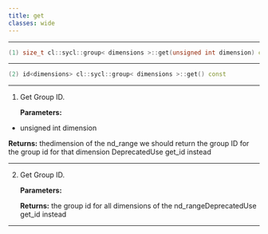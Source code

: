 ```yaml
---
title: get
classes: wide
---
```



---

```cpp
(1) size_t cl::sycl::group< dimensions >::get(unsigned int dimension) const
```

---

```cpp
(2) id<dimensions> cl::sycl::group< dimensions >::get() const
```

---

1. Get Group ID. 

   **Parameters:**

  * unsigned int dimension

   

   **Returns:** thedimension of the nd_range we should return the group ID for the group id for that dimension DeprecatedUse get_id instead 

---

2. Get Group ID. 

   **Parameters:**

   **Returns:** the group id for all dimensions of the nd_rangeDeprecatedUse get_id instead 

---

